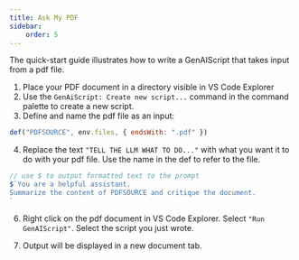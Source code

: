 ```yaml
---
title: Ask My PDF
sidebar:
    order: 5
---
```


The quick-start guide illustrates how to write a GenAIScript that takes input from a pdf file.

1. Place your PDF document in a directory visible in VS Code Explorer
2. Use the `GenAiScript: Create new script...` command in the command palette to create a new script.
3. Define and name the pdf file as an input:

```js
def("PDFSOURCE", env.files, { endsWith: ".pdf" })
```

4. Replace the text `"TELL THE LLM WHAT TO DO..."` with what you want it to do with your pdf file. Use the name in the def to refer to the file.

```js
// use $ to output formatted text to the prompt
$`You are a helpful assistant.
Summarize the content of PDFSOURCE and critique the document.
`
```

6. Right click on the pdf document in VS Code Explorer. Select `"Run GenAIScript"`. Select the script you just wrote.

7. Output will be displayed in a new document tab.
